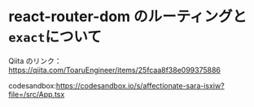 # react-router-dom のルーティングと`exact`について

Qiita のリンク：https://qiita.com/ToaruEngineer/items/25fcaa8f38e099375886

codesandbox:https://codesandbox.io/s/affectionate-sara-isxiw?file=/src/App.tsx
